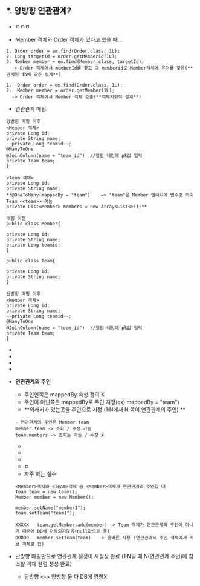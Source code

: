 
*. 양방향 연관관계?
  - 
  - ㅁㅁㅁ
  
  - Member 객체와 Order 객체가 있다고 했을 때...
  ```
  1. Order order = em.find(Order.class, 1L);
  2. Long targetId = order.getMemberId(1L);
  3. Member member = em.find(Member.class, targetId);
    -> Order 객체에서 memberId를 찾고 그 memberid로 Member객체에 유저를 찾음(**관계형 db에 맞춘 설계**)

  1.  Order order = em.find(Order.class, 1L);
  2.  Member member = order.getMember(1L);
    -> Order 객체에서 Member 객체 호출(**객체지향적 설계**)
  ```
  - 연관관계 매핑
  ```
  양방향 매핑 이후
  <Member 객체>
  private Long id;
  private String name;
  ~~private Long teamid~~;
  @ManyToOne
  @JoinColumn(name = "team_id")  //컬럼 네임에 pk값 입력
  private Team team;
  }
  
  <Team 객체>
  private Long id;
  private String name;
  **@OneToMany(mappedBy = "team")    => "team"은 Member 엔티티에 변수명 의미 Team <<team>> 이놈
  private List<Member> members = new ArraysList<>();**
  ```
  ```
  매핑 이전
  public class Member{
  
  private Long id;
  private String name;
  private Long teamid;
  }
  
  public class Team{
  
  private Long id;
  private String name;
  }
  ```
  ```
  단방향 매핑 이후
  <Member 객체>
  private Long id;
  private String name;
  ~~private Long teamid~~;
  @ManyToOne
  @JoinColumn(name = "team_id")  //컬럼 네임에 pk값 입력
  private Team team;
  }
  
  ```
  - 
  - 
  - 
  - 
  - **연관관계의 주인**
    - 주인인쪽은 mappedBy 속성 정의 X
    - 주인이 아닌쪽은 mappedBy로 주인 지정(ex) mappedBy = "team")
    - **외래키가 있는곳을 주인으로 지정 (1:N에서 N 쪽이 연관관계의 주인) **
    ```
    - 연관관계의 주인은 Member.team
    member.team -> 조회 / 수정 가능
    team.members -> 조회는 가능 / 수정 X
    ```
    - 
    - 
    - 
    - ㅁ
    - 자주 하는 실수
    ```
    <Member>객채와 <Team>객체 중 <Member>객체가 연관관계의 주인일 때
    Team team = new team();
    Member member = new Member();
    
    member.setName("member1");
    team.setTeam("team1");
    
    XXXXX   team.getMember.add(member) -> Team 객체가 연관관계의 주인이 아니기 때문에 DB에 저장되지않음(null값으로 등)
    OOOOO   member.setTeam(team)   -> 올바른 사용 (연관관계의 주인 객체에서 서브 객체로 접)
    
    ```
  
  - 단방향 매핑만으로 연관관계 설정이 사실상 완료 (1:N일 때 N(연관관계 주인)에 참조할 객체 컬럼 생성 완료)
    - 단방향 <-> 양방향 둘 다 DB에 영향X
  
